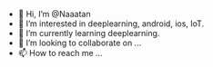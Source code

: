 - 👋 Hi, I’m @Naaatan
- 👀 I’m interested in deeplearning, android, ios, IoT.
- 🌱 I’m currently learning deeplearning.
- 💞️ I’m looking to collaborate on ...
- 📫 How to reach me ...

<!---
Naaatan/Naaatan is a ✨ special ✨ repository because its `README.md` (this file) appears on your GitHub profile.
You can click the Preview link to take a look at your changes.
--->
